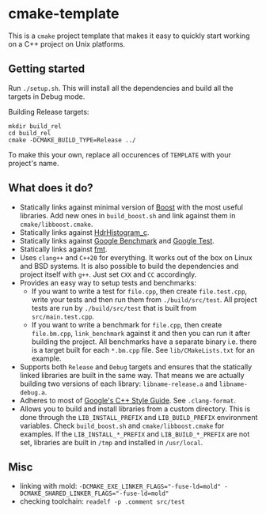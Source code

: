 # cmake-template

This is a `cmake` project template that makes it easy to quickly start working on a C++ project on Unix platforms.

## Getting started

Run `./setup.sh`. This will install all the dependencies and build all the targets in Debug mode.

Building Release targets:
```
mkdir build_rel
cd build_rel
cmake -DCMAKE_BUILD_TYPE=Release ../
```

To make this your own, replace all occurences of `TEMPLATE` with your project's name.

## What does it do?
- Statically links against minimal version of [Boost](https://www.boost.org/)
  with the most useful libraries. Add new ones in `build_boost.sh` and link
  against them in `cmake/libboost.cmake`.
- Statically links against [HdrHistogram\_c](https://github.com/HdrHistogram/HdrHistogram_c).
- Statically links against [Google Benchmark](https://github.com/google/benchmark)
  and [Google Test](https://github.com/google/googletest).
- Statically links against [fmt](https://github.com/fmtlib/fmt).
- Uses `clang++` and `C++20` for everything. It works out of the box on Linux
  and BSD systems. It is also possible to build the dependencies and project itself with `g++`. Just set `CXX` and `CC`
  accordingly.
- Provides an easy way to setup tests and benchmarks:
    - If you want to write a test for `file.cpp`, then create `file.test.cpp`,
      write your tests and then run them from `./build/src/test`. All project
      tests are run by `./build/src/test` that is built from `src/main.test.cpp`.
    - If you want to write a benchmark for `file.cpp`, then create `file.bm.cpp`,
      `link_benchmark` against it and then you can run it after building the
      project. All benchmarks have a separate binary i.e. there is a target
      built for each `*.bm.cpp` file. See `lib/CMakeLists.txt` for an example.
- Supports both `Release` and `Debug` targets and ensures that the statically
  linked libraries are built in the same way. That means we are actually
  building two versions of each library: `libname-release.a` and
  `libname-debug.a`.
- Adheres to most of [Google's C++ Style Guide](https://google.github.io/styleguide/cppguide.html).
  See `.clang-format`.
- Allows you to build and install libraries from a custom directory. This is
  done through the `LIB_INSTALL_PREFIX` and `LIB_BUILD_PREFIX` environment
  variables. Check `build_boost.sh` and `cmake/libboost.cmake` for examples. If
  the `LIB_INSTALL_*_PREFIX` and `LIB_BUILD_*_PREFIX` are not set, libraries are
  built in `/tmp` and installed in `/usr/local`.
  
## Misc
- linking with mold: `-DCMAKE_EXE_LINKER_FLAGS="-fuse-ld=mold" -DCMAKE_SHARED_LINKER_FLAGS="-fuse-ld=mold"`
- checking toolchain: `readelf -p .comment src/test`

